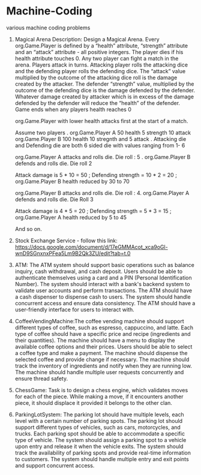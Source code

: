 # Machine-Coding
various machine coding problems

1. Magical Arena Description:
    Design a Magical Arena. Every org.Game.Player is defined by a “health” attribute, “strength” attribute and an “attack” attribute - all positive integers. The player dies if his health attribute     touches 0. Any two player can fight a match in the arena. Players attack in turns. Attacking player rolls the attacking dice and the defending player rolls the defending dice. The         “attack” value multiplied by the outcome of the  attacking dice roll is the damage created by the attacker. The defender “strength” value, multiplied by the outcome of the defending         dice is the damage defended by the defender. Whatever damage created by attacker which is in excess of the damage defended by the defender will reduce the “health” of the defender.         Game ends when any players health reaches 0
    
    org.Game.Player with lower health attacks first at the start of a match. 
    
    Assume two players . org.Game.Player A 50 health 5 strength 10 attack org.Game.Player B 100 health 10 stregnth and 5 attack . Attacking die and Defending die are both 6 sided die with values ranging         from 1- 6
    
    org.Game.Player A attacks and rolls die. Die roll : 5 . org.Game.Player B defends and rolls die. Die roll 2
    
    Attack damage is 5 * 10 = 50 ; Defending strength = 10 * 2 = 20 ; org.Game.Player B health reduced by 30 to 70
    
    org.Game.Player B attacks and rolls die. Die roll : 4. org.Game.Player A defends and rolls die. Die Roll 3
    
    Attack damage is 4 * 5 = 20 ; Defending strength = 5 * 3 = 15 ; org.Game.Player A health reduced by 5 to 45
    
    And so on.
2. Stock Exchange Service - 
   follow this link: https://docs.google.com/document/d/17eGMMAcot_xca9oGl-wnD9SGnxnxPFea5Lm9B2Qk3ZU/edit?tab=t.0

3. ATM: The ATM system should support basic operations such as balance inquiry, cash withdrawal, and cash deposit.
   Users should be able to authenticate themselves using a card and a PIN (Personal Identification Number).
   The system should interact with a bank's backend system to validate user accounts and perform transactions.
   The ATM should have a cash dispenser to dispense cash to users.
   The system should handle concurrent access and ensure data consistency.
   The ATM should have a user-friendly interface for users to interact with.

4. CoffeeVendingMachine:The coffee vending machine should support different types of coffee, such as espresso, cappuccino, and latte.
   Each type of coffee should have a specific price and recipe (ingredients and their quantities).
   The machine should have a menu to display the available coffee options and their prices.
   Users should be able to select a coffee type and make a payment.
   The machine should dispense the selected coffee and provide change if necessary.
   The machine should track the inventory of ingredients and notify when they are running low.
   The machine should handle multiple user requests concurrently and ensure thread safety.

5. ChessGame: Task is to design a chess engine, which validates moves for each of the piece.
   While making a move, if it encounters another piece, it should displace it provided it belongs to the other clan.

6. ParkingLotSystem: 
   The parking lot should have multiple levels, each level with a certain number of parking spots.
   The parking lot should support different types of vehicles, such as cars, motorcycles, and trucks.
   Each parking spot should be able to accommodate a specific type of vehicle.
   The system should assign a parking spot to a vehicle upon entry and release it when the vehicle exits.
   The system should track the availability of parking spots and provide real-time information to customers.
   The system should handle multiple entry and exit points and support concurrent access.